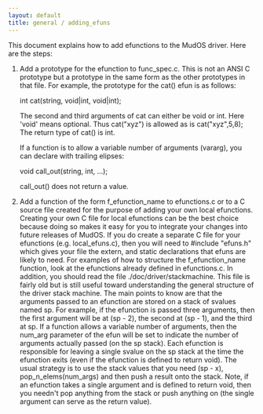 ```yaml
---
layout: default
title: general / adding_efuns
---
```


This document explains how to add efunctions to the MudOS driver. Here are the
steps:

1. Add a prototype for the efunction to func_spec.c. This is not an ANSI
   C prototype but a prototype in the same form as the other prototypes in
   that file. For example, the prototype for the cat() efun is as follows:

   int cat(string, void|int, void|int);

   The second and third arguments of cat can either be void or int. Here
   'void' means optional. Thus cat("xyz") is allowed as is cat("xyz",5,8);
   The return type of cat() is int.

   If a function is to allow a variable number of arguments (vararg), you can
   declare with trailing elipses:

   void call_out(string, int, ...);

   call_out() does not return a value.

2. Add a function of the form f_efunction_name to efunctions.c or to
   a C source file created for the purpose of adding your own local efunctions.
   Creating your own C file for local efunctions can be the best choice because
   doing so makes it easy for you to integrate your changes into future
   releases of MudOS. If you do create a separate C file for your efunctions
   (e.g. local_efuns.c), then you will need to #include "efuns.h" which gives
   your file the extern, and static declarations that efuns are likely to
   need. For examples of how to structure the f_efunction_name
   function, look at the efunctions already defined in efunctions.c. In
   addition, you should read the file ./doc/driver/stackmachine. This
   file is fairly old but is still useful toward understanding the general
   structure of the driver stack machine. The main points to know are
   that the arguments passed to an efunction are stored on a stack of svalues
   named sp. For example, if the efunction is passed three arguments, then the
   first argument will be at (sp - 2), the second at (sp - 1), and the
   third at sp. If a function allows a variable number of arguments, then
   the num_arg parameter of the efun will be set to indicate the number of
   arguments actually passed (on the sp stack). Each efunction is responsible
   for leaving a single svalue on the sp stack at the time the efunction
   exits (even if the efunction is defined to return void). The usual
   strategy is to use the stack values that you need (sp - x),
   pop_n_elems(num_args) and then push a result onto the stack. Note,
   if an efunction takes a single argument and is defined to return void,
   then you needn't pop anything from the stack or push anything on (the
   single argument can serve as the return value).
